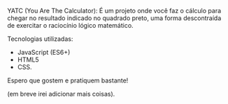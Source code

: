 YATC (You Are The Calculator): É um projeto onde você faz o cálculo para chegar no resultado
indicado no quadrado preto, uma forma descontraída de exercitar o raciocínio lógico matemático.

Tecnologias utilizadas:
- JavaScript (ES6+)
- HTML5
- CSS.

Espero que gostem e pratiquem bastante! 

(em breve irei adicionar mais coisas).